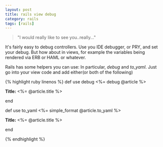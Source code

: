 ```yaml
---
layout: post
title: rails view debug
category: rails
tags: [rails]
---
```


> "I would really like to see you..really..." 

It's fairly easy to debug controllers.  Use you IDE debugger, or PRY, and set your debug. But how about in views, for
example the variables being rendered via ERB or HAML or whatever.

Rails has some helpers you can use:  In particular, <em>debug</em> and <em>to_yaml</em>.   Just go into your view code
and add either(or both of the following)


{% highlight ruby linenos %}
def use debug
<%= debug @article %>
<p>
  <b>Title:</b>
  <%= @article.title %>
</p>

end

def use to_yaml
<%= simple_format @article.to_yaml %>
<p>
  <b>Title:</b>
  <%= @article.title %>
</p>

end

{% endhighlight %}
